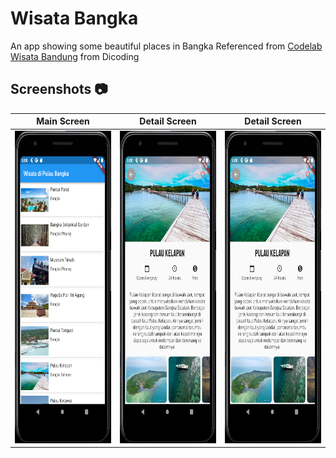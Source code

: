# Wisata Bangka
An app showing some beautiful places in Bangka
Referenced from [Codelab Wisata Bandung](https://www.dicoding.com/academies/159) from Dicoding

## Screenshots 📷
Main Screen | Detail Screen | Detail Screen
:----------:|:-------------:|:--------:
<img src="/dicoding_wisata_bangka/images/screenshot/main_page.png" width=300 height=500/> | <img src="/dicoding_wisata_bangka/images/screenshot/example1.png" width=300 height=500/> | <img src="/dicoding_wisata_bangka/images/screenshot/example2.png"  width=300 height=500/>

